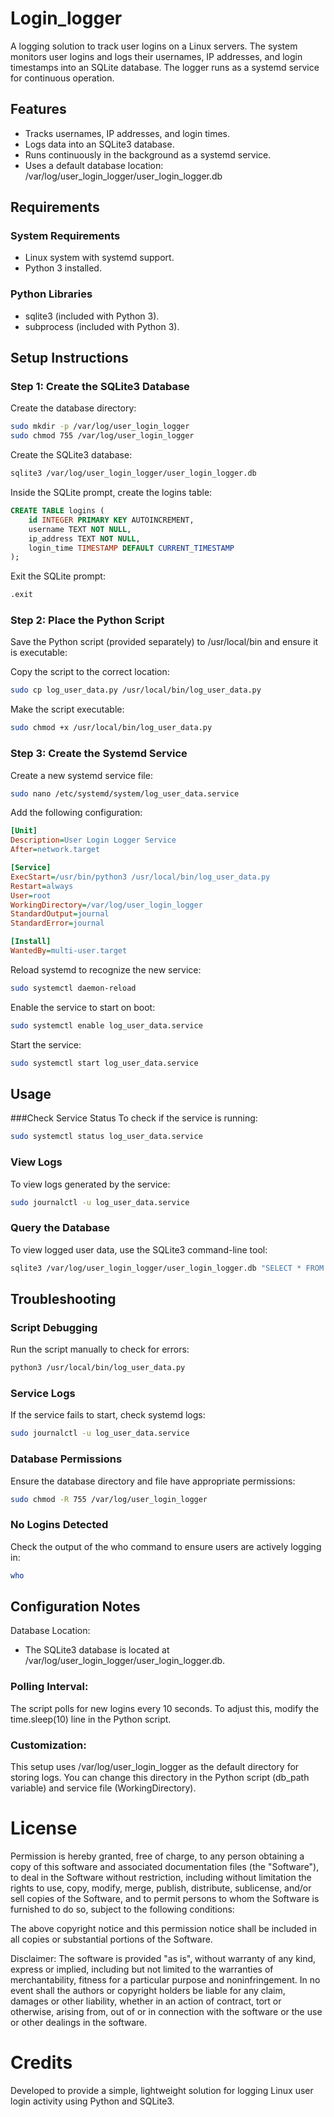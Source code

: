 # Login_logger
A logging solution to track user logins on a Linux servers. The system monitors user logins and logs their usernames, IP addresses, and login timestamps into an SQLite database. The logger runs as a systemd service for continuous operation.

## Features
- Tracks usernames, IP addresses, and login times.
- Logs data into an SQLite3 database.
- Runs continuously in the background as a systemd service.
- Uses a default database location: /var/log/user_login_logger/user_login_logger.db

## Requirements

### System Requirements
- Linux system with systemd support.
- Python 3 installed.
### Python Libraries
- sqlite3 (included with Python 3).
- subprocess (included with Python 3).

## Setup Instructions
### Step 1: Create the SQLite3 Database
Create the database directory:

```bash
sudo mkdir -p /var/log/user_login_logger
sudo chmod 755 /var/log/user_login_logger
```
Create the SQLite3 database:

``` bash
sqlite3 /var/log/user_login_logger/user_login_logger.db
```
Inside the SQLite prompt, create the logins table:

```sql
CREATE TABLE logins (
    id INTEGER PRIMARY KEY AUTOINCREMENT,
    username TEXT NOT NULL,
    ip_address TEXT NOT NULL,
    login_time TIMESTAMP DEFAULT CURRENT_TIMESTAMP
);
```
Exit the SQLite prompt:

```bash
.exit
```
### Step 2: Place the Python Script
Save the Python script (provided separately) to /usr/local/bin and ensure it is executable:

Copy the script to the correct location:

```bash
sudo cp log_user_data.py /usr/local/bin/log_user_data.py
```
Make the script executable:

```bash
sudo chmod +x /usr/local/bin/log_user_data.py
```
### Step 3: Create the Systemd Service
Create a new systemd service file:

```bash
sudo nano /etc/systemd/system/log_user_data.service
```
Add the following configuration:

```ini
[Unit]
Description=User Login Logger Service
After=network.target

[Service]
ExecStart=/usr/bin/python3 /usr/local/bin/log_user_data.py
Restart=always
User=root
WorkingDirectory=/var/log/user_login_logger
StandardOutput=journal
StandardError=journal

[Install]
WantedBy=multi-user.target
```
Reload systemd to recognize the new service:

```bash
sudo systemctl daemon-reload
```
Enable the service to start on boot:

```bash
sudo systemctl enable log_user_data.service
```
Start the service:

```bash
sudo systemctl start log_user_data.service
```
## Usage
###Check Service Status
To check if the service is running:

```bash
sudo systemctl status log_user_data.service
```
### View Logs
To view logs generated by the service:

```bash
sudo journalctl -u log_user_data.service
```
### Query the Database
To view logged user data, use the SQLite3 command-line tool:

```bash
sqlite3 /var/log/user_login_logger/user_login_logger.db "SELECT * FROM logins;"
```
## Troubleshooting
### Script Debugging
Run the script manually to check for errors:

```bash
python3 /usr/local/bin/log_user_data.py
```
### Service Logs
If the service fails to start, check systemd logs:

```bash
sudo journalctl -u log_user_data.service
```
### Database Permissions
Ensure the database directory and file have appropriate permissions:

```bash
sudo chmod -R 755 /var/log/user_login_logger
```
### No Logins Detected
Check the output of the who command to ensure users are actively logging in:

```bash
who
```
## Configuration Notes
Database Location:

- The SQLite3 database is located at /var/log/user_login_logger/user_login_logger.db.
### Polling Interval:

The script polls for new logins every 10 seconds. To adjust this, modify the time.sleep(10) line in the Python script.
### Customization:

This setup uses /var/log/user_login_logger as the default directory for storing logs. You can change this directory in the Python script (db_path variable) and service file (WorkingDirectory).

# License
Permission is hereby granted, free of charge, to any person obtaining a copy of this software and associated documentation files (the "Software"), to deal in the Software without restriction, including without limitation the rights to use, copy, modify, merge, publish, distribute, sublicense, and/or sell copies of the Software, and to permit persons to whom the Software is furnished to do so, subject to the following conditions:

The above copyright notice and this permission notice shall be included in all copies or substantial portions of the Software.

Disclaimer: The software is provided "as is", without warranty of any kind, express or implied, including but not limited to the warranties of merchantability, fitness for a particular purpose and noninfringement. In no event shall the authors or copyright holders be liable for any claim, damages or other liability, whether in an action of contract, tort or otherwise, arising from, out of or in connection with the software or the use or other dealings in the software.

# Credits
Developed to provide a simple, lightweight solution for logging Linux user login activity using Python and SQLite3.
